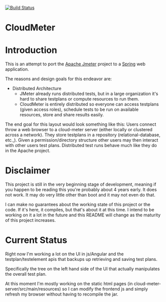 [![Build Status](https://travis-ci.org/johrstrom/cloud-meter.svg?branch=master)](https://travis-ci.org/johrstrom/cloud-meter)
# CloudMeter 

# Introduction

This is an attempt to port the [Apache Jmeter](http://jmeter.apache.org/) project to a [Spring](http://spring.io/projects) web application. 

The reasons and design goals for this endeavor are:
* Distributed Architecture
	* JMeter already runs distributed tests, but in a large organization it's hard to share testplans or compute 
resources to run them. 
	* CloudMeter is entirely distributed so everyone can access testplans (given access roles), schedule tests to be 
run on available resources, store and share results easily.


The end goal for this layout would look something like this: Users connect throw a web browser
to a cloud-meter server (either locally or clustered across a network). They store testplans in a
repository (relational-database, etc.,). Given a permission/directory structure other users may then 
interact with other users test plans. Distributed test runs behave much like they do in the Apache project.

# Disclaimer

This project is still in the very beginning stage of development, meaning if you happen to be reading this you're probably 
about 4 years early. It does not work. It may do very little other than boot and it may not even do that.

I can make no guarantees about the working state of this project or the code.  If it's here, it compiles, 
but that's about it at this time. I intend to be working on it a lot in the future and this README will change as 
the maturity of this project increases.

# Current Status

Right now I'm working a lot on the UI in js/Angular and the testplan/testelement apis that backups up retrieving and saving test plans.

Specifically the tree on the left hand side of the UI that actually manipulates the overall test plan.  

At this moment I'm mostly working on the static html pages (in cloud-meter-server/src/main/resources) so I can modify the frontend
js and simply refresh my browser without having to recompile the jar.
